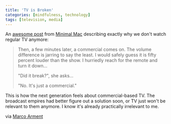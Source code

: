 ```yaml
---
title: 'TV is Broken'
categories: [mindfulness, technology]
tags: [television, media]
---
```

An [awesome post][1] from [Minimal Mac][2] describing exactly why we don't watch regular TV anymore:

   [1]: http://minimalmac.com/post/18189678921/tv-is-broken
   [2]: http://minimalmac.com

> Then, a few minutes later, a commercial comes on. The volume difference is jarring to say the least. I would safely guess it is fifty percent louder than the show. I hurriedly reach for the remote and turn it down…
> 
> "Did it break?", she asks...
> 
> "No. It's just a commercial."

This is how the next generation feels about commercial-based TV. The broadcast empires had better figure out a solution soon, or TV just won't be relevant to them anymore. I know it's already practically irrelevant to me.

via [Marco Arment][3]

   [3]: http://www.marco.org/2012/02/29/tv-is-broken
